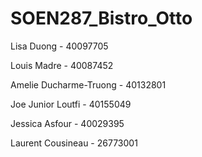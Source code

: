 # SOEN287_Bistro_Otto

Lisa Duong - 40097705

Louis Madre - 40087452

Amelie Ducharme-Truong - 40132801

Joe Junior Loutfi - 40155049

Jessica Asfour - 40029395

Laurent Cousineau - 26773001
